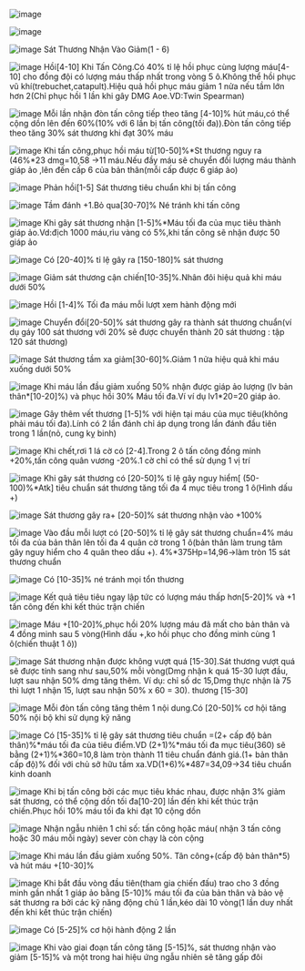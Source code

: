  ![image](https://github.com/user-attachments/assets/ca5b2bf7-e00c-44dd-bcf3-7dd5027f77ab)
 
![image](https://github.com/user-attachments/assets/586878a8-dcea-46ed-a49a-5ebc92ca3072)

![image](https://github.com/user-attachments/assets/3f290778-d95f-4402-9843-e8934ce83550)   Sát Thương Nhận Vào Giảm(1 - 6)

![image](https://github.com/user-attachments/assets/8d4a91f7-68af-406f-8466-599c7bd36a04)  Hồi[4-10] Khi Tấn Công.Có 40% tỉ lệ hồi phục cùng lượng máu[4-10] cho đồng đội có lượng máu thấp nhất trong vòng 5 ô.Không thể hồi phục vũ khí(trebuchet,catapult).Hiệu quả hồi phục máu giảm 1 nửa nếu tầm lớn hơn 2(Chỉ phục hồi 1 lần khi gây DMG Aoe.VD:Twin Spearman)

![image](https://github.com/user-attachments/assets/5e0693fe-f0f9-41cf-a6d8-639daaf7b309)  Mỗi lần nhận đòn tấn công tiếp theo tăng [4-10]% hút máu,có thể cộng dồn lên đến 60%(10% với 6 lần bị tấn công(tối đa)).Đòn tấn công tiếp theo tăng 30% sát thương khi đạt 30% máu

![image](https://github.com/user-attachments/assets/a45a86e7-8355-4995-9781-c96c4effdf6f)  Khi tấn công,phục hồi máu từ[10-50]%*St thương nguy ra (46%*23 dmg=10,58 ->11 máu.Nếu đầy máu sẽ chuyển đổi lượng máu thành giáp ảo ,lên đến cấp 6 của bản thân(mỗi cấp được 6 giáp ảo)

![image](https://github.com/user-attachments/assets/c45daafa-3516-4280-be64-885dac71062d)  Phản hồi[1-5] Sát thương tiêu chuẩn khi bị tấn công

![image](https://github.com/user-attachments/assets/9a8b7eed-49d2-4522-92e0-f503c35cb568)  Tầm đánh +1.Bỏ qua[30-70]% Né tránh khi tấn công

![image](https://github.com/user-attachments/assets/57dbfeb7-4b74-4700-9c5a-d771208d2509)  Khi gây sát thương nhận [1-5]%*Máu tối đa của mục tiêu thành giáp ảo.Vd:địch 1000 máu,rìu vàng có 5%,khi tấn công sẽ nhận được 50 giáp ảo

![image](https://github.com/user-attachments/assets/e0f0d0ab-fd26-48a2-a982-696314d7c71b)  Có [20-40]% tỉ lệ gây ra [150-180]% sát thương

![image](https://github.com/user-attachments/assets/72076ba1-43a4-48fc-9c2b-bdefc2f3cce6)  Giảm sát thương cận chiến[10-35]%.Nhân đôi hiệu quả khi máu dưới 50%

![image](https://github.com/user-attachments/assets/26db7487-4584-44d1-88c3-d0dae3041ce1)  Hồi [1-4]% Tối đa máu mỗi lượt xem hành động mới

![image](https://github.com/user-attachments/assets/5ca20953-80b0-42eb-abbb-9affd638768f)  Chuyển đổi[20-50]% sát thương gây ra thành sát thương chuẩn(ví dụ gáy 100 sát thương với 20% sẽ được chuyển thành 20 sát thương : tập 120 sát thương)

![image](https://github.com/user-attachments/assets/f80f20ae-2b93-4d50-843e-dfc10f9f443f)  Sát thương tầm xa giảm[30-60]%.Giảm 1 nửa hiệu quả khi máu xuống dưới 50%

 ![image](https://github.com/user-attachments/assets/ed985a10-04da-4030-9a4c-3082856c0238)  Khi máu lần đầu giảm xuống 50% nhận được giáp ảo lượng (lv bản thân*[10-20]%) và phục hồi 30% Máu tối đa.Ví ví dụ lv1*20=20 giáp ảo.

![image](https://github.com/user-attachments/assets/f8a4e781-2da1-429e-b2ff-e52cee70e208)  Gây thêm vết thương [1-5]% với hiện tại máu của mục tiêu(không phải máu tối đa).Lính có 2 lần đánh chỉ áp dụng trong lần đánh đầu tiên trong 1 lần(nỏ, cung kỵ binh)

![image](https://github.com/user-attachments/assets/3a933eb4-87a5-47e8-9019-072b2a43e740)  Khi chết,rơi 1 lá cờ có [2-4].Trong 2 ô tấn công đồng minh +20%,tấn công quân vương -20%.1 cờ chỉ có thể sử dụng 1 vị trí

![image](https://github.com/user-attachments/assets/bc66f67e-17fb-445d-98e7-614cdc31a7f7)  Khi gây sát thương có [20-50]% tỉ lệ gây nguy hiểm[ (50-100)%*Atk] tiêu chuẩn sát thương tăng tối đa 4 mục tiêu trong 1 ô(Hình dấu +)

![image](https://github.com/user-attachments/assets/e808cc10-f1ac-48b4-aa8b-ec84583e0dea)  Sát thương gây ra+ [20-50]% sát thương nhận vào +100%

![image](https://github.com/user-attachments/assets/99f1ed7e-8cbf-4c05-9060-05a94fcd71df)  Vào đầu mỗi lượt có [20-50]% tỉ lệ gây sát thương chuẩn=4% máu tối đa của bản thân lên tối đa 4 quân cờ trong 1 ô(bản thân làm trung tâm gây nguy hiểm cho 4 quân theo dấu +). 4%*375Hp=14,96->làm tròn 15 sát thương chuẩn

![image](https://github.com/user-attachments/assets/47675273-bee0-4950-b9ac-9cdb7aee50af)  Có [10-35]% né tránh mọi tổn thương

![image](https://github.com/user-attachments/assets/61605c33-d772-4fe3-97b3-a41fd9c4975a)  Kết quả tiêu tiêu ngay lập tức có lượng máu thấp hơn[5-20]% và +1 tấn công đến khi kết thúc trận chiến

![image](https://github.com/user-attachments/assets/d7151cfa-12c4-4f37-aec6-412487ccebe0)  Máu +[10-20]%,phục hồi 20% lượng máu đã mất cho bản thân và 4 đồng minh sau 5 vòng(Hình dấu +,ko hồi phục cho đồng minh cùng 1 ô(chiến thuật 1 ô))

![image](https://github.com/user-attachments/assets/00e9b8f4-50a7-4ff4-8fe7-1674f3642314)  Sát thương nhận được không vượt quá [15-30].Sát thương vượt quá sẽ được tính sang như sau,50% mỗi vòng(Dmg nhận k quá 15-30 lượt đầu, lượt sau nhận 50% dmg tăng thêm. Ví dụ: chỉ số dc 15,Dmg thực nhận là 75 thì lượt 1 nhận 15, lượt sau nhận 50% x 60 = 30). thương [15-30]

![image](https://github.com/user-attachments/assets/807f093c-9111-4576-89cc-e223e76d9084)  Mỗi đòn tấn công tăng thêm 1 nội dung.Có [20-50]% cơ hội tăng 50% nội bộ khi sử dụng kỹ năng

![image](https://github.com/user-attachments/assets/019c9285-b76f-4f0e-933c-591d897345d2)  Có [15-35]% tỉ lệ gây sát thương tiêu chuẩn =(2+ cấp độ bản thân)%*máu tối đa của tiêu điểm.VD (2+1)%*máu tối đa mục tiêu(360) sẽ bằng (2+1)%*360=10,8 làm tròn thành 11 tiêu chuẩn đánh giá.(1+ bản thân cấp độ)% đối với chủ sở hữu tầm xa.VD(1+6)%*487=34,09->34 tiêu chuẩn kinh doanh

![image](https://github.com/user-attachments/assets/d5744405-e43e-4383-bcc1-3b8f6a06af57)  Khi bị tấn công bởi các mục tiêu khác nhau, được nhận 3% giảm sát thương, có thể cộng dồn tối đa[10-20] lần đến khi kết thúc trận chiến.Phục hồi 10% máu tối đa khi đạt 10 cộng dồn

![image](https://github.com/user-attachments/assets/2d33a388-c257-4b68-8102-9f84a02e2528) Nhận ngẫu nhiên 1 chỉ số: tấn công họăc máu( nhận 3 tấn công hoặc 30 máu mỗi ngày) sever còn chạy là còn cộng

![image](https://github.com/user-attachments/assets/eab05542-ead6-4ef8-8f73-b23e26cccd7f)  Khi máu lần đầu giảm xuống 50%. Tân công+(cấp độ bản thân*5) và hút máu +[10-30]%

![image](https://github.com/user-attachments/assets/e19def8b-49b9-4472-9d69-e43fdd044748)  Khi bắt đầu vòng đầu tiên(tham gia chiến đấu) trao cho 3 đồng minh gần nhất 1 giáp ảo bằng [5-10]% máu tối đa của bản thân và bảo vệ sát thương ra bởi các kỹ năng động chủ 1 lần,kéo dài 10 vòng(1 lần duy nhất đến khi kết thúc trận chiến)

![image](https://github.com/user-attachments/assets/cd790aef-c7f8-4212-9fc1-ebdaca33c90e)  Có [5-25]% cơ hội hành động 2 lần

![image](https://github.com/user-attachments/assets/8e0f9e16-f329-4b6e-845a-91785f370e1b)  Khi vào giai đoạn tấn công tăng [5-15]%, sát thương nhận vào giảm [5-15]% và một trong hai hiệu ứng ngẫu nhiên sẽ tăng gấp đôi






